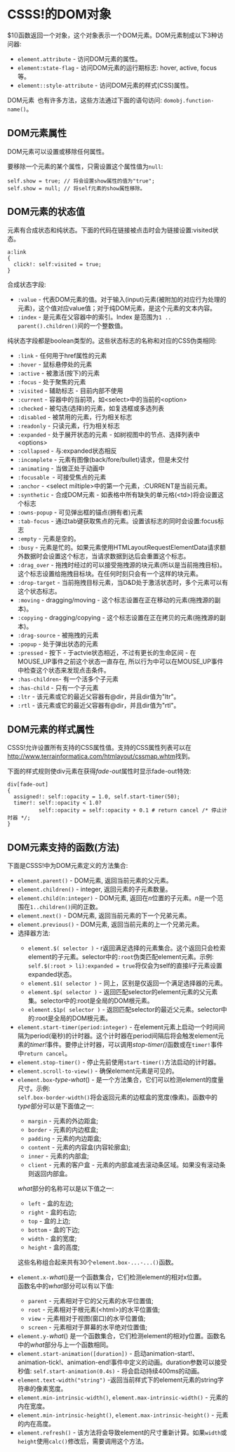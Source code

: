 # CSSS!的DOM对象

  <p>$1()函数返回一个对象，这个对象表示一个DOM元素。DOM元素制成以下3种访问器:</p>
  <ul>
    <li><code>element.attribute</code> - 访问DOM元素的属性。</li>
    <li><code>element:state-flag</code> - 访问DOM元素的运行期标志: hover, active, focus等。</li>
    <li><code>element::style-attribute</code> - 访问DOM元素的样式(CSS)属性。</li></ul>
  <p>DOM元素<code> </code>也有许多方法，这些方法通过下面的语句访问: <code>domobj.function-name()</code>。</p>
  <h2>DOM元素属性</h2>
  <p>DOM元素可以设置或移除任何属性。</p>
  <p>要移除一个元素的某个属性，只需设置这个属性值为<code>null</code>:</p>
  <pre><code>self.show = true; // 将会设置show属性的值为&quot;true&quot;;
self.show = null; // 将self元素的show属性移除。
</code></pre>
  <h2>DOM元素的状态值</h2>
  <p>元素有合成状态和纯状态。下面的代码在链接被点击时会为链接设置:visited状态。</p>
  <pre><code>a:link
{
  click!: self:visited = true;
}
</code></pre>
  <p>合成状态字段:</p>
  <ul>
    <li><code>:value</code> - 代表DOM元素的值。对于输入(input)元素(被附加的对应行为处理的元素)，这个值对应value值；对于纯DOM元素，是这个元素的文本内容。</li>
    <li><code>:index</code> - 是元素在父容器中的索引。Index 是范围为<code>1 .. parent().children()</code>间的一个整数值。</li></ul>
  <p>纯状态字段都是boolean类型的。这些状态标志的名称和对应的CSS伪类相同:</p>
  <ul>
    <li><code>:link</code> - 任何用于href属性的元素</li>
    <li><code>:hover</code> - 鼠标悬停处的元素</li>
    <li><code>:active</code> - 被激活(按下)的元素</li>
    <li><code>:focus</code> - 处于聚焦的元素</li>
    <li><code>:visited</code> - 辅助标志 - 目前内部不使用</li>
    <li><code>:current</code> - 容器中的当前项，如&lt;select&gt;中的当前的&lt;option&gt;</li>
    <li><code>:checked</code> - 被勾选(选择)的元素，如复选框或多选列表</li>
    <li><code>:disabled</code> - 被禁用的元素，行为相关标志</li>
    <li><code>:readonly</code> - 只读元素，行为相关标志</li>
    <li><code>:expanded</code> - 处于展开状态的元素 - 如树视图中的节点、选择列表中&lt;options&gt;</li>
    <li><code>:collapsed</code> - 与:expanded状态相反</li>
    <li><code>:incomplete</code> - 元素有图像(back/fore/bullet)请求，但是未交付</li>
    <li><code>:animating</code> - 当做正处于动画中</li>
    <li><code>:focusable </code>- 可接受焦点的元素</li>
    <li><code>:anchor</code> - &lt;select miltiple&gt;中的第一个元素，:CURRENT是当前元素。</li>
    <li><code>:synthetic</code> - 合成DOM元素 - 如表格中所有缺失的单元格(&lt;td&gt;)将会设置这个标志</li>
    <li><code>:owns-popup</code> - 可见弹出框的锚点(拥有者)元素</li>
    <li><code>:tab-focus</code> - 通过tab键获取焦点的元素。设置该标志的同时会设置:focus标志</li>
    <li><code>:empty</code> - 元素是空的。</li>
    <li><code>:busy</code> - 元素是忙的。如果元素使用HTMLayoutRequestElementData请求额外数据时会设置这个标志，当请求数据到达后会重置这个标志。</li>
    <li><code>:drag_over</code> - 拖拽时经过的可以接受拖拽源的块元素(所以是当前拖拽目标)。这个标志设置给拖拽目标块。在任何时刻只会有一个这样的块元素。</li>
    <li><code>:drop-target</code> - 当前拖拽目标元素，当D&amp;D处于激活状态时，多个元素可以有这个状态标志。</li>
    <li><code>:moving</code> - dragging/moving - 这个标志设置在正在移动的元素(拖拽源的副本)。</li>
    <li><code>:copying</code> - dragging/copying - 这个标志设置在正在拷贝的元素(拖拽源的副本)。</li>
    <li><code>:drag-source</code> - 被拖拽的元素</li>
    <li><code>:popup</code> - 处于弹出状态的元素</li>
    <li><code>:pressed</code> - 按下 - 于actvie状态相近，不过有更长的生命区间 - 在MOUSE_UP事件之前这个状态一直存在, 所以行为中可以在MOUSE_UP事件中检查这个状态来发现点击条件。</li>
    <li><code>:has-children</code>- 有一个活多个子元素</li>
    <li><code>:has-child</code> - 只有一个子元素</li>
    <li><code>:ltr</code> - 该元素或它的最近父容器有@dir，并且dir值为&quot;ltr&quot;。</li>
    <li><code>:rtl</code> - 该元素或它的最近父容器有@dir，并且dir值为&quot;rtl&quot;。</li></ul>
  <h2>DOM元素的样式属性</h2>
  <p>CSSS!允许设置所有支持的CSS属性值。支持的CSS属性列表可以在<a href="http://www.terrainformatica.com/htmlayout/cssmap.whtm">http://www.terrainformatica.com/htmlayout/cssmap.whtm</a>找到。</p>
  <p>下面的样式规则使div元素在获得<em>fade-out</em>属性时显示fade-out特效:</p>
  <pre><code>div[fade-out]
{
  assigned!: self::opacity = 1.0, self.start-timer(50);
  timer!: self::opacity &lt; 1.0?
          self::opacity = self::opacity + 0.1 # return cancel /* 停止计时器 */;
}
</code></pre>
  <h2>DOM元素支持的函数(方法)</h2>
  <p>下面是CSSS!中为DOM元素定义的方法集合:</p>
  <ul>
    <li><code>element.parent()</code> - DOM元素, 返回当前元素的父元素。</li>
    <li><code>element.children()</code> - integer, 返回元素的子元素数量。</li>
    <li><code>element.child(n:integer)</code> - DOM元素, 返回在<em>n</em>位置的子元素。<em>n</em>是一个范围在<code>1..children()</code>间的正数。</li>
    <li><code>element.next()</code> - DOM元素, 返回当前元素的下一个兄弟元素。</li>
    <li><code>element.previous()</code> - DOM元素, 返回当前元素的上一个兄弟元素。</li>
    <li>选择器方法:</li>
    <ul>
      <li><code>element.$( selector )</code> - r返回满足选择的元素集合。这个返回只会检索element的子元素。selector中的<code>:root</code>伪类匹配element元素。示例: <code>self.$(:root &gt; li):expanded = true</code>将仅会为self的直接<em>li</em>子元素设置expanded状态。</li>
      <li><code>element.$1( selector )</code> - 同上，区别是仅返回一个满足选择器的元素。</li>
      <li><code>element.$p( selector )</code> - 返回匹配selector的element元素的父元素集。selector中的:root是全局的DOM根元素。</li>
      <li><code>element.$1p( selector )</code> - 返回匹配selector的最近父元素。selector中的:root是全局的DOM根元素。</li></ul>
    <li><code>element.start-timer(period:integer)</code> - 在element元素上启动一个时间间隔为period(毫秒)的计时器。这个计时器在period间隔后将会触发element元素的<em>timer!</em>事件。要停止计时器，可以调用<em>stop-timer()</em>函数或在<code>timer!</code>事件中<code>return cancel</code>。</li>
    <li><code>element.stop-timer()</code> - 停止先前使用<code>start-timer()</code>方法启动的计时器。</li>
    <li><code>element.scroll-to-view()</code> - 确保element元素是可见的。</li>
    <li><code>element.box</code>-<em>type</em>-<em>what</em>() - 是一个方法集合，它们可以检测element的度量尺寸。示例:<br/>
	<code>self.box-border-width()</code>将会返回元素的边框盒的宽度(像素)。函数中的<em>type</em>部分可以是下面值之一:</li>
    <ul>
      <li><code>margin</code> - 元素的外边距盒;</li>
      <li><code>border</code> - 元素的内边框盒;</li>
      <li><code>padding</code> - 元素的内边距盒;</li>
      <li><code>content</code> - 元素的内容盒(内容轮廓盒);</li>
      <li><code>inner</code> - 元素的内部盒;</li>
      <li><code>client</code> - 元素的客户盒 - 元素的内部盒减去滚动条区域。如果没有滚动条则返回内部盒。</li></ul>
    <p><em>what</em>部分的名称可以是以下值之一:</p>
    <ul>
      <li><code>left</code> - 盒的左边;</li>
      <li><code>right</code> - 盒的右边;</li>
      <li><code>top</code> - 盒的上边;</li>
      <li><code>bottom</code> - 盒的下边;</li>
      <li><code>width</code> - 盒的宽度;</li>
      <li><code>height</code> - 盒的高度;</li></ul>
    <p>这些名称组合起来共有30个<code>element.box-...-...()</code>函数。</p>
    <li><code>element.x-</code><em>what</em>()是一个函数集合，它们检测element的相对x位置。<br/>
	函数名中的<em>what</em>部分可以有以下值:</li>
    <ul>
      <li><code>parent</code> - 元素相对于它的父元素的水平位置值;</li>
      <li><code>root</code> - 元素相对于根元素(&lt;html&gt;)的水平位置值;</li>
      <li><code>view</code> - 元素相对于视图(窗口)的水平位置值;</li>
      <li><code>screen</code> - 元素相对于屏幕的水平绝对位置值;</li></ul>
    <li><code>element.y-</code><em>what</em>() 是一个函数集合，它们检测element的相对y位置。函数名中的<em>what</em>部分与上一个函数相同。</li>
    <li><code>element.start-animation([duration])</code> - 启动animation-start!、animation-tick!、animation-end!事件中定义的动画。duration参数可以接受秒值: <code>self.start-animation(0.4s)</code> - 将会启动持续400ms的动画。</li>
    <li><code>element.text-width(&quot;string&quot;)</code> -返回当前样式下的element元素的string字符串的像素宽度。</li>
    <li><code>element.min-intrinsic-width()</code>, <code>element.max-intrinsic-width()</code> - 元素的内在宽度。</li>
    <li><code>element.min-intrinsic-height()</code>, <code>element.max-intrinsic-height()</code> - 元素的内在高度。</li>
    <li><code>element.refresh()</code> - 该方法将会导致element的尺寸重新计算。如果<code>width</code>或<code>height</code>使用<code>calc()</code>修改后，需要调用这个方法。 </li></ul>